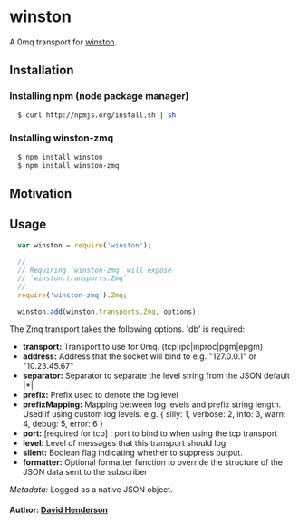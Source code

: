 # winston

A 0mq transport for [winston][0].

## Installation

### Installing npm (node package manager)

``` bash
  $ curl http://npmjs.org/install.sh | sh
```

### Installing winston-zmq

``` bash
  $ npm install winston
  $ npm install winston-zmq
```

## Motivation


## Usage
``` js
  var winston = require('winston');

  //
  // Requiring `winston-zmq` will expose
  // `winston.transports.Zmq`
  //
  require('winston-zmq').Zmq;

  winston.add(winston.transports.Zmq, options);
```

The Zmq transport takes the following options. 'db' is required:
* __transport:__ Transport to use for 0mq. (tcp|ipc|inproc|pgm|epgm)
* __address:__ Address that the socket will bind to e.g. "127.0.0.1" or "10.23.45.67"
* __separator:__ Separator to separate the level string from the JSON default |*|
* __prefix:__ Prefix used to denote the log level
* __prefixMapping:__ Mapping between log levels and prefix string length. Used if using custom log levels. e.g. { silly: 1, verbose: 2, info: 3, warn: 4, debug: 5, error: 6 }
* __port:__ [required for tcp] : port to bind to when using the tcp transport  
* __level:__ Level of messages that this transport should log.
* __silent:__ Boolean flag indicating whether to suppress output.
* __formatter:__ Optional formatter function to override the structure of the JSON data sent to the subscriber

*Metadata:* Logged as a native JSON object.

#### Author: [David Henderson](http://twitter.com/@DHDev)

[0]: https://github.com/indexzero/winston